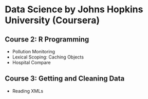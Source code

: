 # Data Science by Johns Hopkins University (Coursera)

## Course 2: R Programming
* Pollution Monitoring
* Lexical Scoping: Caching Objects
* Hospital Compare

## Course 3: Getting and Cleaning Data
* Reading XMLs